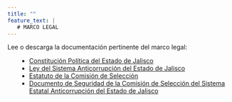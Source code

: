 ```yaml
---
title: ""
feature_text: |
   # MARCO LEGAL
---
```


<p></p>

Lee o descarga la documentación pertinente del marco legal:  
<p></p>

<ul><li style="margin-left: 25px"><a href = "https://congresoweb.congresojal.gob.mx/BibliotecaVirtual/legislacion/Códigos/Constitución%20Pol%C3%ADtica%20del%20Estado%20de%20Jalisco-070721.doc">Constitución Política del Estado de Jalisco</a></li>
	<li style="margin-left: 25px"><a href = "https://congresoweb.congresojal.gob.mx/BibliotecaVirtual/legislacion/Leyes/Ley%20del%20Sistema%20Anticorrupci%C3%B3n%20del%20Estado%20de%20Jalisco-140921.doc">Ley del Sistema Anticorrupción del Estado de Jalisco</a></li>
	<li style="margin-left: 25px"><a href = "/documentos/Estatuto_de_la_Comision_de_Seleccion_v3.pdf">Estatuto de la Comisión de Selección</a></li>
	<li style="margin-left: 25px"><a href = "/documentos/Documento de seguridad 2023.pdf">Documento de Seguridad de la Comisión de Selección del Sistema Estatal Anticorrupción del Estado de Jalisco</a></li>
</ul>

<p></p>
<p></p>
<p></p>
<p></p>

